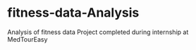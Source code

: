 # fitness-data-Analysis
Analysis of fitness data  Project completed during internship at MedTourEasy
